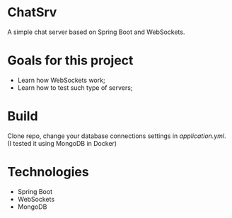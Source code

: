 # ChatSrv

A simple chat server based on Spring Boot and WebSockets.

# Goals for this project
* Learn how WebSockets work;
* Learn how to test such type of servers;

# Build
Clone repo, change your database connections settings in *application.yml*. (I tested it using MongoDB in Docker)

# Technologies
* Spring Boot
* WebSockets
* MongoDB
